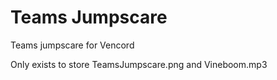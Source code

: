 # Teams Jumpscare
Teams jumpscare for Vencord<br>

Only exists to store TeamsJumpscare.png and Vineboom.mp3
